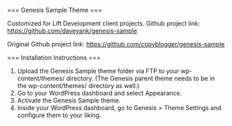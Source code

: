 === Genesis Sample Theme ===

Customized for Lift Development client projects. Github project link: https://github.com/daveyank/genesis-sample

Original Github project link: https://github.com/copyblogger/genesis-sample


=== Installation Instructions ===

1. Upload the Genesis Sample theme folder via FTP to your wp-content/themes/ directory. (The Genesis parent theme needs to be in the wp-content/themes/ directory as well.)
2. Go to your WordPress dashboard and select Appearance.
3. Activate the Genesis Sample theme.
4. Inside your WordPress dashboard, go to Genesis > Theme Settings and configure them to your liking.

